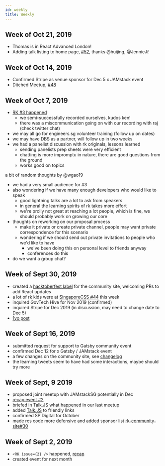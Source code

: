```yaml
---
id: weekly
title: Weekly
---
```


## Week of Oct 21, 2019

- Thomas is in React Advanced London!
- Adding talk listing to home page, [#52](https://github.com/react-knowledgeable/rk-community-site/pull/52), thanks @huijing, @JennieJi!

## Week of Oct 14, 2019

- Confirmed Stripe as venue sponsor for Dec 5 x JAMstack event
- Ditched Meetup, [#48](https://github.com/react-knowledgeable/rk-community-site/pull/48)

## Week of Oct 7, 2019

- [RK #3 happened](https://reactknowledgeable.org/meetups/3/)
  - we semi-successfully recorded ourselves, kudos ken!
  - there was a miscommunication going on with our recording with raj (check twitter chat)
- we may all go for engineers.sg volunteer training (follow up on dates)
- we may have DBS as a partner, will follow up in two weeks
- we had a panelist discussion with rk originals, lessons learned
  - sending panelists prep sheets were very efficient
  - chatting is more impromptu in nature, there are good questions from the ground
  - works good on topics

a bit of random thoughts by @wgao19

- we had a very small audience for #3
- also wondering if we have many enough developers who would like to speak
  - good lightning talks are a lot to ask from speakers
  - in general the learning spirits of rk takes more effort
  - we're prolly not great at reaching a lot people, which is fine, we should probably work on growing our core
- thoughts on reworking on our proposal process
  - make it private or create private channel, people may want private correspondence for this scenario
  - wondering if we should send out private invitations to people who we'd like to have
    - we've been doing this on personal level to friends anyway
    - conferences do this
- do we want a group chat?

## Week of Sept 30, 2019

- created a [hacktoberfest label](https://github.com/react-knowledgeable/rk-community-site/issues?utf8=%E2%9C%93&q=+label%3Ahacktoberfest+) for the community site, welcoming PRs to add React updates
- a lot of rk kids were at [SingaporeCSS #44](https://singaporecss.github.io/44/) this week
- inquired GovTech Hive for Nov 2019 (confirmed)
- inquired Stripe for Dec 2019 (in discussion, may need to change date to Dec 5)
- [1yo post](https://reactknowledgeable.org/stories/rk-is-1yo/)

## Week of Sept 16, 2019

- submitted request for support to Gatsby community event
- confirmed Dec 12 for x Gatsby / JAMstack event
- a few changes on the community site, see [changelog](https://github.com/react-knowledgeable/rk-community-site/blob/master/CHANGELOG.md#sept-21-2019)
- the learning tweets seem to have had some interactions, maybe should try more

## Week of Sept, 9 2019

- proposed joint meetup with JAMstackSG potentially in Dec
- [recap event #2](https://reactknowledgeable.org/stories/recap-2/)
- briefed in Talk.JS what happened in our last meetup
- added [Talk.JS](https://www.singaporejs.org/talk.js/) to friendly links
- confirmed SP Digital for October
- made rcs code more defensive and added sponsor list [rk-community-site#30](https://github.com/react-knowledgeable/rk-community-site/pull/30)

## Week of Sept 2, 2019

- `<RK issue={2} />` happened, [recap](https://reactknowledgeable.org/stories/recap-2/)
- created event for next month
